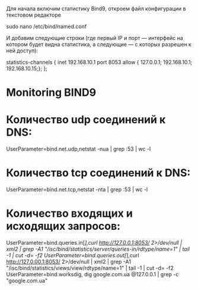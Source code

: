 Для начала включим статистику Bind9, откроем файл конфигурации в текстовом редакторе

sudo nano /etc/bind/named.conf

И добавим следующие строки (где первый IP и порт — интерфейс на котором будет видна статистика, а следующие — с которых разрешен к ней доступ):

statistics-channels {
     inet 192.168.10.1 port 8053 allow { 127.0.0.1; 192.168.10.1; 192.168.10.15;};
};

# Monitoring BIND9

# Количество udp соединений к DNS:
UserParameter=bind.net.udp,netstat -nua | grep :53 | wc -l
# Количество tcp соединений к DNS:
UserParameter=bind.net.tcp,netstat -nta | grep :53 | wc -l
# Количество входящих и исходящих запросов:
UserParameter=bind.queries.in[*],curl http://127.0.0.1:8053/ 2>/dev/null | xml2 | grep -A1 "/isc/bind/statistics/server/queries-in/rdtype/name=$1$" | tail -1 | cut -d= -f2
UserParameter=bind.queries.out[*],curl http://127.0.00.1:8053/ 2>/dev/null | xml2 | grep -A1 "/isc/bind/statistics/views/view/rdtype/name=$1$" | tail -1 | cut -d= -f2
UserParameter=bind.worksdig, dig google.com.ua @127.0.0.1 | grep -c "google.com.ua"
